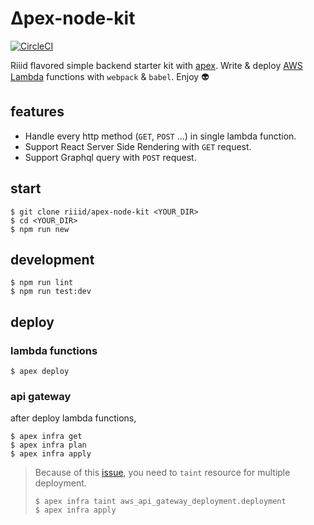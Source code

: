 # ∆pex-node-kit

[![CircleCI](https://circleci.com/gh/riiid/apex-node-kit.svg?style=shield)](https://circleci.com/gh/riiid/apex-node-kit)

Riiid flavored simple backend starter kit with [apex](https://github.com/apex/apex).
Write & deploy [AWS Lambda](http://aws.amazon.com/lambda/) functions with `webpack` & `babel`. Enjoy :alien:

## features

* Handle every http method (`GET`, `POST` ...) in single lambda function.
* Support React Server Side Rendering with `GET` request.
* Support Graphql query with `POST` request.

## start

```
$ git clone riiid/apex-node-kit <YOUR_DIR>
$ cd <YOUR_DIR>
$ npm run new
```

## development

```
$ npm run lint
$ npm run test:dev
```

## deploy

### lambda functions

```
$ apex deploy
```

### api gateway

after deploy lambda functions,

```
$ apex infra get
$ apex infra plan
$ apex infra apply
```

> Because of this [issue](https://github.com/hashicorp/terraform/issues/6613), you need to `taint` resource for multiple deployment.
> ```
> $ apex infra taint aws_api_gateway_deployment.deployment
> $ apex infra apply
> ```
